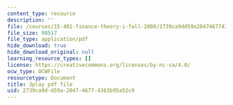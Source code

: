 ```yaml
---
content_type: resource
description: ''
file: /courses/15-401-finance-theory-i-fall-2008/2739ca9dd59a204746774363b95a52c9_IwA7nVEwqto.pdf
file_size: 98517
file_type: application/pdf
hide_download: true
hide_download_original: null
learning_resource_types: []
license: https://creativecommons.org/licenses/by-nc-sa/4.0/
ocw_type: OCWFile
resourcetype: Document
title: 3play pdf file
uid: 2739ca9d-d59a-2047-4677-4363b95a52c9
---
```

